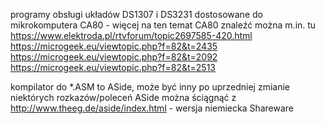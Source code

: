 programy obsługi układów DS1307 i DS3231 dostosowane do mikrokomputera CA80 -  więcej na ten temat CA80 znaleźć można m.in. tu 
https://www.elektroda.pl/rtvforum/topic2697585-420.html
https://microgeek.eu/viewtopic.php?f=82&t=2435
https://microgeek.eu/viewtopic.php?f=82&t=2092
https://microgeek.eu/viewtopic.php?f=82&t=2513

kompilator do *.ASM to ASide, może być inny po uprzedniej zmianie niektórych rozkazów/poleceń
ASide można ściągnąć z  
http://www.theeg.de/aside/index.html -  wersja niemiecka Shareware
